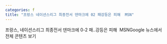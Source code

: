 ```yaml
---
categories: f
title: "프랑스 네이션스리그 최종전서 덴마크에 02 패강등은 피해  MSN"
---
```

프랑스, 네이션스리그 최종전서 덴마크에 0-2 패..강등은 피해&nbsp;&nbsp;MSNGoogle 뉴스에서 전체 콘텐츠 보기
